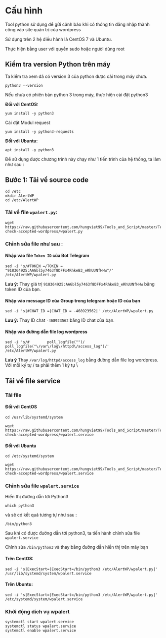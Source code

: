 # Cấu hình 

Tool python sử dụng để gửi cảnh báo khi có thông tin đăng nhập thành công vào site quản trị của wordpress

Sử dụng trên 2 hệ điều hành là CentOS 7 và Ubuntu.

Thực hiện bằng user với quyền sudo hoặc người dùng root

## Kiểm tra version Python trên máy

Ta kiểm tra xem đã có version 3 của python được cài trong máy chưa. 
```
python3 --version
```

Nếu chưa có phiên bản python 3 trong máy, thực hiện cài đặt python3 

**Đối với CentOS:** 

```
yum install -y python3
```

Cài đặt Modul request

```
yum install -y python3-requests
```
**Đối với Ubuntu:**

```
apt install -y python3
```

Để sử dụng được chương trình này chạy như 1 tiến trình của hệ thống, ta làm như sau : 

## Bước 1: Tải về source code

```
cd /etc
mkdir AlertWP
cd /etc/AlertWP
```

### Tải về file `wpalert.py`: 

```
wget https://raw.githubusercontent.com/hungviet99/Tools_and_Script/master/Tools/Tool-check-accepted-wordpress/wpalert.py
```

### Chỉnh sửa file như sau : 

#### Nhập vào file `Token ID` của Bot Telegram

```
sed -i 's/#TOKEN =/TOKEN = "918364925:AAGbl5y7463f8DFFx4RhkeB3_eRhUUNfHHw"/' /etc/AlertWP/wpalert.py
```

**Lưu ý:** Thay giá trị `918364925:AAGbl5y7463f8DFFx4RhkeB3_eRhUUNfHHw` bằng token ID của bạn. 

#### Nhập vào message ID của Group trong telegram hoặc ID của bạn 

```
sed -i 's|#CHAT_ID =|CHAT_ID = -468923562|' /etc/AlertWP/wpalert.py
```
**Lưu ý:** Thay ID chat `-468923562` bằng ID chat của bạn. 

#### Nhập vào đường dẫn file log wordpress 

```
sed -i 's/#        poll_logfile("")/        poll_logfile("\/var\/log\/httpd\/access_log")/' /etc/AlertWP/wpalert.py
```

**Lưu ý** Thay `/var/log/httpd/access_log` bằng đường dẫn file log wordpress. Với mỗi ký tự / ta phải thêm 1 ký tự \

## Tải về file service

### Tải file 

#### Đối với CentOS

```
cd /usr/lib/systemd/system
```
```
wget https://raw.githubusercontent.com/hungviet99/Tools_and_Script/master/Tools/Tool-check-accepted-wordpress/wpalert.service
```

#### Đối với Ubuntu

```
cd /etc/systemd/system
```

```
wget https://raw.githubusercontent.com/hungviet99/Tools_and_Script/master/Tools/Tool-check-accepted-wordpress/wpalert.service
```

### Chỉnh sửa file `wpalert.service`

Hiển thị đường dẫn tới Python3
```
which python3
```
và sẽ có kết quả tương tự như sau : 

```
/bin/python3
```

Sau khi có được đường dẫn tới python3, ta tiến hành chỉnh sửa file `wpalert.service`

Chỉnh sửa `/bin/python3` và thay bằng đường dẫn hiển thị trên máy bạn

#### Trên CentOS: 
```
sed -i 's|ExecStart=|ExecStart=/bin/python3 /etc/AlertWP/wpalert.py|' /usr/lib/systemd/system/wpalert.service
```
#### Trên Ubuntu: 
```
sed -i 's|ExecStart=|ExecStart=/bin/python3 /etc/AlertWP/wpalert.py|' /etc/systemd/system/wpalert.service
```

### Khởi động dich vụ wpalert 

```
systemctl start wpalert.service
systemctl status wpalert.service
systemctl enable wpalert.service
```

